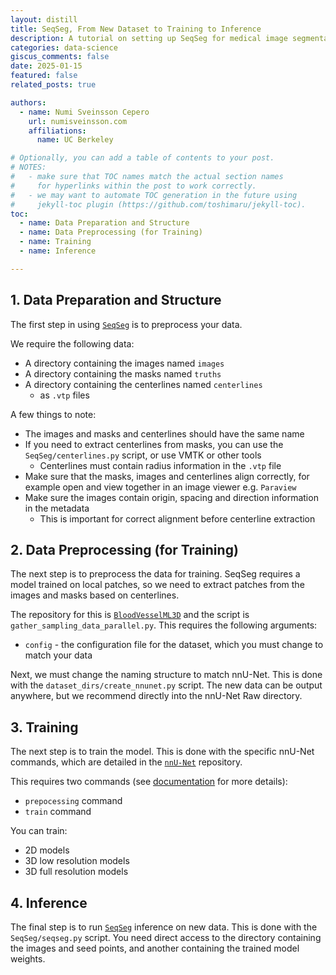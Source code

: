 ```yaml
---
layout: distill
title: SeqSeg, From New Dataset to Training to Inference
description: A tutorial on setting up SeqSeg for medical image segmentation
categories: data-science
giscus_comments: false
date: 2025-01-15
featured: false
related_posts: true

authors:
  - name: Numi Sveinsson Cepero
    url: numisveinsson.com
    affiliations:
      name: UC Berkeley

# Optionally, you can add a table of contents to your post.
# NOTES:
#   - make sure that TOC names match the actual section names
#     for hyperlinks within the post to work correctly.
#   - we may want to automate TOC generation in the future using
#     jekyll-toc plugin (https://github.com/toshimaru/jekyll-toc).
toc:
  - name: Data Preparation and Structure
  - name: Data Preprocessing (for Training)
  - name: Training
  - name: Inference

---
```


## 1. Data Preparation and Structure

The first step in using [`SeqSeg`](https://github.com/numisveinsson/SeqSeg/) is to preprocess your data.

We require the following data:
- A directory containing the images named `images`
- A directory containing the masks named `truths`
- A directory containing the centerlines named `centerlines`
  - as `.vtp` files

A few things to note:
- The images and masks and centerlines should have the same name
- If you need to extract centerlines from masks, you can use the `SeqSeg/centerlines.py` script, or use VMTK or other tools
  - Centerlines must contain radius information in the `.vtp` file
- Make sure that the masks, images and centerlines align correctly, for example open and view together in an image viewer e.g. `Paraview`
- Make sure the images contain origin, spacing and direction information in the metadata
  - This is important for correct alignment before centerline extraction

## 2. Data Preprocessing (for Training)

The next step is to preprocess the data for training. SeqSeg requires a model trained on local patches, so we need to extract patches from the images and masks based on centerlines.

The repository for this is [`BloodVesselML3D`](https://github.com/numisveinsson/BloodVesselML3D) and the script is `gather_sampling_data_parallel.py`. This requires the following arguments:
- `config` - the configuration file for the dataset, which you must change to match your data

Next, we must change the naming structure to match nnU-Net. This is done with the `dataset_dirs/create_nnunet.py` script. The new data can be output anywhere, but we recommend directly into the nnU-Net Raw directory.

## 3. Training

The next step is to train the model. This is done with the specific nnU-Net commands, which are detailed in the [`nnU-Net`](https://github.com/MIC-DKFZ/nnUNet) repository.

This requires two commands (see [documentation](https://github.com/MIC-DKFZ/nnUNet/blob/master/documentation/how_to_use_nnunet.md) for more details):
- `prepocessing` command
- `train` command

You can train:
- 2D models
- 3D low resolution models
- 3D full resolution models

## 4. Inference

The final step is to run [`SeqSeg`](https://github.com/numisveinsson/SeqSeg/) inference on new data. This is done with the `SeqSeg/seqseg.py` script. You need direct access to the directory containing the images and seed points, and another containing the trained model weights.